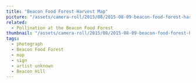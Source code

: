 ```yaml
---
title: "Beacon Food Forest Harvest Map"
picture: "/assets/camera-roll/2015/08/2015-08-09-beacon-food-forest-harvest-map/20150809_202650200_iOS.jpg"
related:
  - Pollination at the Beacon Food Forest
thumbnail: "/assets/camera-roll/2015/08/2015-08-09-beacon-food-forest-harvest-map/20150809_202650200_iOS-thumbnail.jpg"
tags:
  - photograph
  - Beacon Food Forest
  - map
  - sign
  - artist unknown
  - Beacon Hill
---
```

